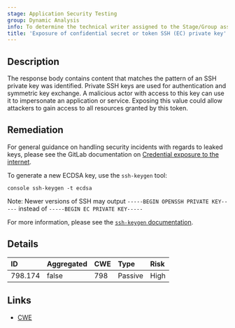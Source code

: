```yaml
---
stage: Application Security Testing
group: Dynamic Analysis
info: To determine the technical writer assigned to the Stage/Group associated with this page, see https://handbook.gitlab.com/handbook/product/ux/technical-writing/#assignments
title: 'Exposure of confidential secret or token SSH (EC) private key'
---
```


## Description

The response body contains content that matches the pattern of an SSH private key was identified. Private SSH keys are used for authentication and symmetric key exchange. A malicious actor with access to this key can use it to impersonate an application or service.
Exposing this value could allow attackers to gain access to all resources granted by this token.

## Remediation

For general guidance on handling security incidents with regards to leaked keys, please see the GitLab documentation on [Credential exposure to the internet](../../../../../security/responding_to_security_incidents.md#credential-exposure-to-public-internet).

To generate a new ECDSA key, use the `ssh-keygen` tool:

```console ssh-keygen -t ecdsa```

Note: Newer versions of SSH may output `-----BEGIN OPENSSH PRIVATE KEY-----` instead of `-----BEGIN EC PRIVATE KEY-----`

For more information, please see the [`ssh-keygen` documentation](https://linux.die.net/man/1/ssh-keygen).

## Details

| ID | Aggregated | CWE | Type | Risk |
|:---|:-----------|:----|:-----|:-----|
| 798.174 | false | 798 | Passive | High |

## Links

- [CWE](https://cwe.mitre.org/data/definitions/798.html)
